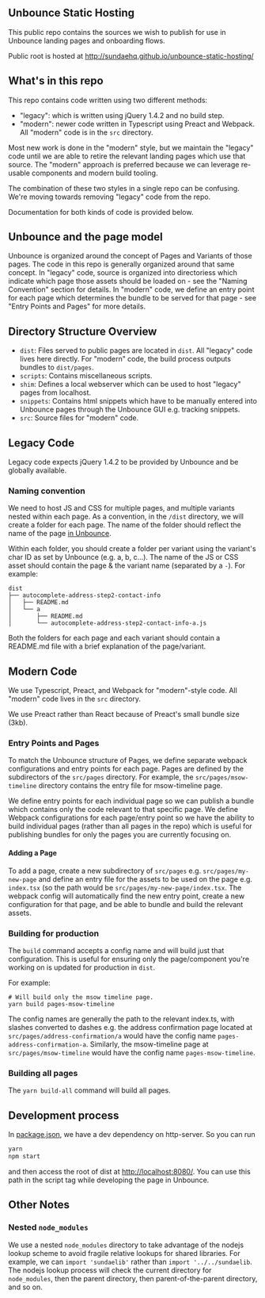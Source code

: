 ## Unbounce Static Hosting

This public repo contains the sources we wish to publish for use in Unbounce landing pages and onboarding flows.

Public root is hosted at http://sundaehq.github.io/unbounce-static-hosting/

## What's in this repo
This repo contains code written using two different methods: 
- "legacy": which is written using jQuery 1.4.2 and no build step.
- "modern": newer code written in Typescript using Preact and Webpack. All "modern" code is in the `src` directory.

Most new work is done in the "modern" style, but we maintain the "legacy" code until we are able to retire the relevant landing pages which use that source. The "modern" approach is preferred because we can leverage re-usable components and modern build tooling.

The combination of these two styles in a single repo can be confusing. We're moving towards removing "legacy" code from the repo.

Documentation for both kinds of code is provided below.

## Unbounce and the page model
Unbounce is organized around the concept of Pages and Variants of those pages. The code in this repo is generally organized around that same concept. In "legacy" code, source is organized into directoriess which indicate which page those assets should be loaded on - see the "Naming Convention" section for details. In "modern" code, we define an entry point for each page which determines the bundle to be served for that page - see "Entry Points and Pages" for more details.

## Directory Structure Overview
- `dist`: Files served to public pages are located in `dist`. All "legacy" code lives here directly. For "modern" code, the build process outputs bundles to `dist/pages`.
- `scripts`: Contains miscellaneous scripts.
- `shim`: Defines a local webserver which can be used to host "legacy" pages from localhost.
- `snippets`: Contains html snippets which have to be manually entered into Unbounce pages through the Unbounce GUI e.g. tracking snippets.
- `src`: Source files for "modern" code.

## Legacy Code

Legacy code expects jQuery 1.4.2 to be provided by Unbounce and be globally available.

### Naming convention

We need to host JS and CSS for multiple pages, and multiple variants nested within each page.
As a convention, in the `/dist` directory, we will create a folder for each page.
The name of the folder should reflect the name of the page [in Unbounce](https://app.unbounce.com/3108821/pages?show_only=all&direction=desc&sort_option=updated_at&group_id=1986861).

Within each folder, you should create a folder per variant using the variant's char ID as set by Unbounce (e.g. a, b, c...). The name of the JS or CSS asset should contain the page & the variant name (separated by a `-`). For example:

```
dist
├── autocomplete-address-step2-contact-info
│   ├── README.md
│   └── a
│       ├── README.md
│       └── autocomplete-address-step2-contact-info-a.js
```

Both the folders for each page and each variant should contain a README.md file with a brief explanation of the page/variant.

## Modern Code

We use Typescript, Preact, and Webpack for "modern"-style code. All "modern" code lives in the `src` directory.

We use Preact rather than React because of Preact's small bundle size (3kb).

### Entry Points and Pages
To match the Unbounce structure of Pages, we define separate webpack configurations and entry points for each page. Pages are defined by the subdirectors of the `src/pages` directory. For example, the `src/pages/msow-timeline` directory contains the entry file for msow-timeline page.

We define entry points for each individual page so we can publish a bundle which contains only the code relevant to that specific page. We define Webpack configurations for each page/entry point so we have the ability to build individual pages (rather than all pages in the repo) which is useful for publishing bundles for only the pages you are currently focusing on.

#### Adding a Page
To add a page, create a new subdirectory of `src/pages` e.g. `src/pages/my-new-page` and define an entry file for the assets to be used on the page e.g. `index.tsx` (so the path would be `src/pages/my-new-page/index.tsx`. The webpack config will automatically find the new entry point, create a new configuration for that page, and be able to bundle and build the relevant assets.

### Building for production

The `build` command accepts a config name and will build just that configuration. This is useful for ensuring only the page/component you're working on is updated for production in `dist`.

For example:
```
# Will build only the msow timeline page.
yarn build pages-msow-timeline
```
The config names are generally the path to the relevant index.ts, with slashes converted to dashes e.g. the address confirmation page located at `src/pages/address-confirmation/a` would have the config name `pages-address-confirmation-a`. Similarly, the msow-timeline page at `src/pages/msow-timeline` would have the config name `pages-msow-timeline`.

### Building all pages
The `yarn build-all` command will build all pages.

## Development process

In [package.json](./package.json), we have a dev dependency on http-server. So you can run

```javascript
yarn
npm start
```

and then access the root of dist at [http://localhost:8080/](). You can use this path in the script tag while developing the page in Unbounce.

## Other Notes

### Nested `node_modules`

We use a nested `node_modules` directory to take advantage of the nodejs lookup scheme to avoid fragile relative lookups for shared libraries. For example, we can `import 'sundaelib'` rather than `import '../../sundaelib`. The nodejs lookup process will check the current directory for `node_modules`, then the parent directory, then parent-of-the-parent directory, and so on.
